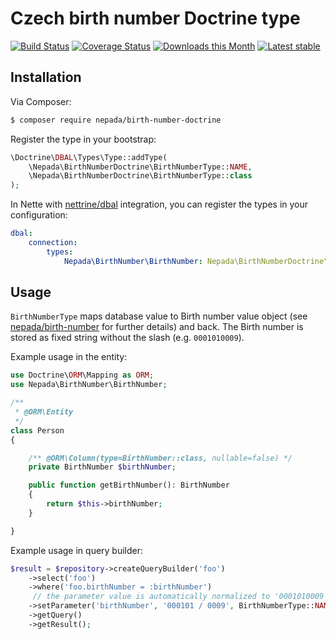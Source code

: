 Czech birth number Doctrine type
================================

[![Build Status](https://travis-ci.org/nepada/birth-number-doctrine.svg?branch=master)](https://travis-ci.org/nepada/birth-number-doctrine)
[![Coverage Status](https://coveralls.io/repos/github/nepada/birth-number-doctrine/badge.svg?branch=master)](https://coveralls.io/github/nepada/birth-number-doctrine?branch=master)
[![Downloads this Month](https://img.shields.io/packagist/dm/nepada/birth-number-doctrine.svg)](https://packagist.org/packages/nepada/birth-number-doctrine)
[![Latest stable](https://img.shields.io/packagist/v/nepada/birth-number-doctrine.svg)](https://packagist.org/packages/nepada/birth-number-doctrine)


Installation
------------

Via Composer:

```sh
$ composer require nepada/birth-number-doctrine
```

Register the type in your bootstrap:
```php
\Doctrine\DBAL\Types\Type::addType(
    \Nepada\BirthNumberDoctrine\BirthNumberType::NAME,
    \Nepada\BirthNumberDoctrine\BirthNumberType::class
);
```

In Nette with [nettrine/dbal](https://github.com/nettrine/dbal) integration, you can register the types in your configuration:
```yaml
dbal:
    connection:
        types:
            Nepada\BirthNumber\BirthNumber: Nepada\BirthNumberDoctrine\BirthNumberType
```


Usage
-----

`BirthNumberType` maps database value to Birth number value object (see [nepada/birth-number](https://github.com/nepada/birth-number) for further details) and back. The Birth number is stored as fixed string without the slash (e.g. `0001010009`).

Example usage in the entity:
```php
use Doctrine\ORM\Mapping as ORM;
use Nepada\BirthNumber\BirthNumber;

/**
 * @ORM\Entity
 */
class Person
{

    /** @ORM\Column(type=BirthNumber::class, nullable=false) */
    private BirthNumber $birthNumber;

    public function getBirthNumber(): BirthNumber
    {
        return $this->birthNumber;
    }

}
```

Example usage in query builder:
```php
$result = $repository->createQueryBuilder('foo')
    ->select('foo')
    ->where('foo.birthNumber = :birthNumber')
     // the parameter value is automatically normalized to '0001010009'
    ->setParameter('birthNumber', '000101 / 0009', BirthNumberType::NAME)
    ->getQuery()
    ->getResult();
```
